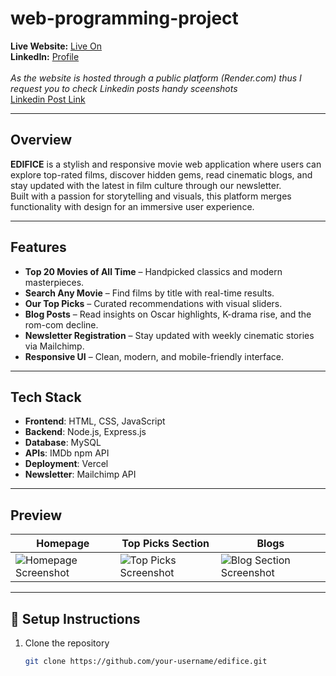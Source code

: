 ﻿# web-programming-project

**Live Website:** [Live On](https://web-programming-project-pbru.onrender.com)<br>
**LinkedIn:** [Profile](https://www.linkedin.com/in/varadpal/)<br><br>
_As the website is hosted through a public platform (Render.com) thus I request you to check Linkedin posts handy sceenshots_<br>
[Linkedin Post Link](https://www.linkedin.com/posts/varadpal_im-happy-to-share-this-edifice-a-movie-activity-7315974204770664450--lKx?utm_source=share&utm_medium=member_desktop&rcm=ACoAAD21ZMYByTchB2s73ja2yItGtPMhDR0nCQs)


---

## Overview

**EDIFICE** is a stylish and responsive movie web application where users can explore top-rated films, discover hidden gems, read cinematic blogs, and stay updated with the latest in film culture through our newsletter.  
Built with a passion for storytelling and visuals, this platform merges functionality with design for an immersive user experience.

---

## Features

-  **Top 20 Movies of All Time** – Handpicked classics and modern masterpieces.
-  **Search Any Movie** – Find films by title with real-time results.
-  **Our Top Picks** – Curated recommendations with visual sliders.
-  **Blog Posts** – Read insights on Oscar highlights, K-drama rise, and the rom-com decline.
-  **Newsletter Registration** – Stay updated with weekly cinematic stories via Mailchimp.
-  **Responsive UI** – Clean, modern, and mobile-friendly interface.

---

## Tech Stack

- **Frontend**: HTML, CSS, JavaScript
- **Backend**: Node.js, Express.js
- **Database**: MySQL
- **APIs**: IMDb npm API
- **Deployment**: Vercel
- **Newsletter**: Mailchimp API

---

## Preview

| Homepage | Top Picks Section | Blogs |
|---------|------------------|-------|
| ![Homepage Screenshot](./screenshots/homepage.png) | ![Top Picks Screenshot](./screenshots/top-picks.png) | ![Blog Section Screenshot](./screenshots/blogs.png) |

---

## 📂 Setup Instructions

1. Clone the repository  
   ```bash
   git clone https://github.com/your-username/edifice.git
